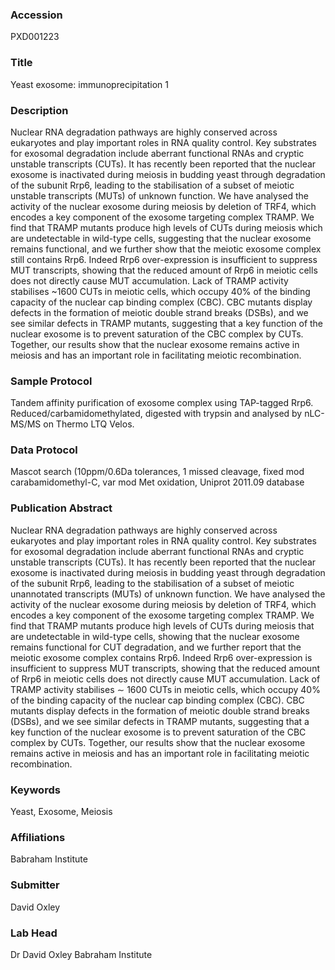 ### Accession
PXD001223

### Title
Yeast exosome: immunoprecipitation 1

### Description
Nuclear RNA degradation pathways are highly conserved across eukaryotes and play important roles in RNA quality control. Key substrates for exosomal degradation include aberrant functional RNAs and cryptic unstable transcripts (CUTs). It has recently been reported that the nuclear exosome is inactivated during meiosis in budding yeast through degradation of the subunit Rrp6, leading to the stabilisation of a subset of meiotic unstable transcripts (MUTs) of unknown function. We have analysed the activity of the nuclear exosome during meiosis by deletion of TRF4, which encodes a key component of the exosome targeting complex TRAMP. We find that TRAMP mutants produce high levels of CUTs during meiosis which are undetectable in wild-type cells, suggesting that the nuclear exosome remains functional, and we further show that the meiotic exosome complex still contains Rrp6. Indeed Rrp6 over-expression is insufficient to suppress MUT transcripts, showing that the reduced amount of Rrp6 in meiotic cells does not directly cause MUT accumulation. Lack of TRAMP activity stabilises ~1600 CUTs in meiotic cells, which occupy 40% of the binding capacity of the nuclear cap binding complex (CBC). CBC mutants display defects in the formation of meiotic double strand breaks (DSBs), and we see similar defects in TRAMP mutants, suggesting that a key function of the nuclear exosome is to prevent saturation of the CBC complex by CUTs. Together, our results show that the nuclear exosome remains active in meiosis and has an important role in facilitating meiotic recombination.

### Sample Protocol
Tandem affinity purification of exosome complex using TAP-tagged Rrp6. Reduced/carbamidomethylated, digested with trypsin and analysed by nLC-MS/MS on Thermo LTQ Velos.

### Data Protocol
Mascot search (10ppm/0.6Da tolerances, 1 missed cleavage, fixed mod carabamidomethyl-C, var mod Met oxidation, Uniprot 2011.09 database

### Publication Abstract
Nuclear RNA degradation pathways are highly conserved across eukaryotes and play important roles in RNA quality control. Key substrates for exosomal degradation include aberrant functional RNAs and cryptic unstable transcripts (CUTs). It has recently been reported that the nuclear exosome is inactivated during meiosis in budding yeast through degradation of the subunit Rrp6, leading to the stabilisation of a subset of meiotic unannotated transcripts (MUTs) of unknown function. We have analysed the activity of the nuclear exosome during meiosis by deletion of TRF4, which encodes a key component of the exosome targeting complex TRAMP. We find that TRAMP mutants produce high levels of CUTs during meiosis that are undetectable in wild-type cells, showing that the nuclear exosome remains functional for CUT degradation, and we further report that the meiotic exosome complex contains Rrp6. Indeed Rrp6 over-expression is insufficient to suppress MUT transcripts, showing that the reduced amount of Rrp6 in meiotic cells does not directly cause MUT accumulation. Lack of TRAMP activity stabilises &#x223c; 1600 CUTs in meiotic cells, which occupy 40% of the binding capacity of the nuclear cap binding complex (CBC). CBC mutants display defects in the formation of meiotic double strand breaks (DSBs), and we see similar defects in TRAMP mutants, suggesting that a key function of the nuclear exosome is to prevent saturation of the CBC complex by CUTs. Together, our results show that the nuclear exosome remains active in meiosis and has an important role in facilitating meiotic recombination.

### Keywords
Yeast, Exosome, Meiosis

### Affiliations
Babraham Institute

### Submitter
David Oxley

### Lab Head
Dr David Oxley
Babraham Institute


